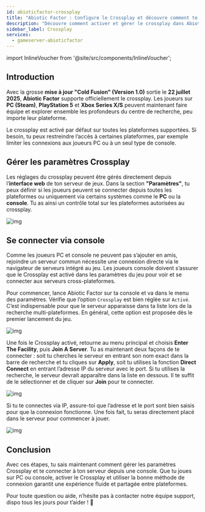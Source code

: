 ```yaml
---
id: abioticfactor-crossplay
title: "Abiotic Factor : Configure le Crossplay et découvre comment te connecter via console"
description: "Découvre comment activer et gérer le crossplay dans Abiotic Factor pour un multijoueur fluide entre PC et consoles → En savoir plus maintenant"
sidebar_label: Crossplay
services:
  - gameserver-abioticfactor
---
```


import InlineVoucher from '@site/src/components/InlineVoucher';

## Introduction

Avec la grosse **mise à jour "Cold Fusion" (Version 1.0)** sortie le **22 juillet 2025**, **Abiotic Factor** supporte officiellement le crossplay. Les joueurs sur **PC (Steam)**, **PlayStation 5** et **Xbox Series X/S** peuvent maintenant faire équipe et explorer ensemble les profondeurs du centre de recherche, peu importe leur plateforme.

Le crossplay est activé par défaut sur toutes les plateformes supportées. Si besoin, tu peux restreindre l’accès à certaines plateformes, par exemple limiter les connexions aux joueurs PC ou à un seul type de console.

<InlineVoucher />

## Gérer les paramètres Crossplay

Les réglages du crossplay peuvent être gérés directement depuis l’**interface web** de ton serveur de jeux. Dans la section **"Paramètres"**, tu peux définir si les joueurs peuvent se connecter depuis toutes les plateformes ou uniquement via certains systèmes comme le **PC** ou la **console**. Tu as ainsi un contrôle total sur les plateformes autorisées au crossplay.

![img](https://screensaver01.zap-hosting.com/index.php/s/GbP69ZKBnsQC3J4/preview)

## Se connecter via console

Comme les joueurs PC et console ne peuvent pas s’ajouter en amis, rejoindre un serveur commun nécessite une connexion directe via le navigateur de serveurs intégré au jeu. Les joueurs console doivent s’assurer que le Crossplay est activé dans les paramètres du jeu pour voir et se connecter aux serveurs cross-plateformes.

Pour commencer, lance Abiotic Factor sur ta console et va dans le menu des paramètres. Vérifie que l’option `Crossplay` est bien réglée sur `Activé`. C’est indispensable pour que le serveur apparaisse dans ta liste lors de la recherche multi-plateformes. En général, cette option est proposée dès le premier lancement du jeu.

![img](https://screensaver01.zap-hosting.com/index.php/s/WBZ9bntNTRZ5SRg/preview)

Une fois le Crossplay activé, retourne au menu principal et choisis **Enter The Facility**, puis **Join A Server**. Tu as maintenant deux façons de te connecter : soit tu cherches le serveur en entrant son nom exact dans la barre de recherche et tu cliques sur **Apply**, soit tu utilises la fonction **Direct Connect** en entrant l’adresse IP du serveur avec le port. Si tu utilises la recherche, le serveur devrait apparaître dans la liste en dessous. Il te suffit de le sélectionner et de cliquer sur **Join** pour te connecter.

![img](https://screensaver01.zap-hosting.com/index.php/s/GDwMiQbxak3bqgd/preview)

Si tu te connectes via IP, assure-toi que l’adresse et le port sont bien saisis pour que la connexion fonctionne. Une fois fait, tu seras directement placé dans le serveur pour commencer à jouer.

![img](https://screensaver01.zap-hosting.com/index.php/s/GEn69G86bEe65zA/preview)

## Conclusion

Avec ces étapes, tu sais maintenant comment gérer les paramètres Crossplay et te connecter à ton serveur depuis une console. Que tu joues sur PC ou console, activer le Crossplay et utiliser la bonne méthode de connexion garantit une expérience fluide et partagée entre plateformes.

Pour toute question ou aide, n’hésite pas à contacter notre équipe support, dispo tous les jours pour t’aider ! 🙂


<InlineVoucher />